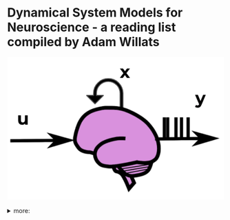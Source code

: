 # Dynamical System Models for Neuroscience - a reading list compiled by Adam Willats

![](https://github.com/awillats/Dynamics_In_Neuro_Lectures_2021/blob/main/imgs/dynamic_brain.png?raw=true)
<details>
  <summary>more:</summary>
  asdasd
</details>
